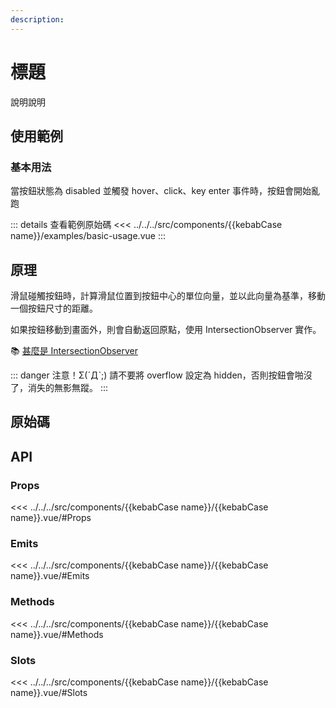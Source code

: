 ```yaml
---
description: 
---
```


<script setup>
import SourceLinkList from '../../../src/components/source-link-list.vue'

import BasicUsage from '../../../src/components/{{kebabCase name}}/examples/basic-usage.vue'
</script>

# 標題

說明說明

## 使用範例

### 基本用法

當按鈕狀態為 disabled 並觸發 hover、click、key enter 事件時，按鈕會開始亂跑

<basic-usage/>

::: details 查看範例原始碼
<<< ../../../src/components/{{kebabCase name}}/examples/basic-usage.vue
:::

## 原理

滑鼠碰觸按鈕時，計算滑鼠位置到按鈕中心的單位向量，並以此向量為基準，移動一個按鈕尺寸的距離。

如果按鈕移動到畫面外，則會自動返回原點，使用 IntersectionObserver 實作。

📚 [甚麼是 IntersectionObserver](https://developer.mozilla.org/zh-CN/docs/Web/API/IntersectionObserver)

::: danger 注意！Σ(ˊДˋ;)
請不要將 overflow 設定為 hidden，否則按鈕會啪沒了，消失的無影無蹤。
:::

## 原始碼

<source-link-list name="{{kebabCase name}}"/>

## API

### Props

<<< ../../../src/components/{{kebabCase name}}/{{kebabCase name}}.vue/#Props

### Emits

<<< ../../../src/components/{{kebabCase name}}/{{kebabCase name}}.vue/#Emits

### Methods

<<< ../../../src/components/{{kebabCase name}}/{{kebabCase name}}.vue/#Methods

### Slots

<<< ../../../src/components/{{kebabCase name}}/{{kebabCase name}}.vue/#Slots
